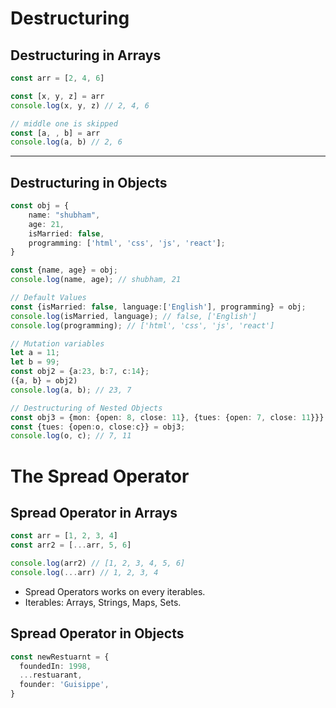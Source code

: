 # Destructuring

## Destructuring in Arrays

```ts
const arr = [2, 4, 6]

const [x, y, z] = arr
console.log(x, y, z) // 2, 4, 6

// middle one is skipped
const [a, , b] = arr
console.log(a, b) // 2, 6
```

---

## Destructuring in Objects

```ts
const obj = {
    name: "shubham",
    age: 21,
    isMarried: false,
    programming: ['html', 'css', 'js', 'react'];
}

const {name, age} = obj;
console.log(name, age); // shubham, 21

// Default Values
const {isMarried: false, language:['English'], programming} = obj;
console.log(isMarried, language); // false, ['English']
console.log(programming); // ['html', 'css', 'js', 'react']

// Mutation variables
let a = 11;
let b = 99;
const obj2 = {a:23, b:7, c:14};
({a, b} = obj2)
console.log(a, b); // 23, 7

// Destructuring of Nested Objects
const obj3 = {mon: {open: 8, close: 11}, {tues: {open: 7, close: 11}}}
const {tues: {open:o, close:c}} = obj3;
console.log(o, c); // 7, 11

```

# The Spread Operator

## Spread Operator in Arrays

```ts
const arr = [1, 2, 3, 4]
const arr2 = [...arr, 5, 6]

console.log(arr2) // [1, 2, 3, 4, 5, 6]
console.log(...arr) // 1, 2, 3, 4
```

- Spread Operators works on every iterables.
- Iterables: Arrays, Strings, Maps, Sets.

## Spread Operator in Objects

```ts
const newRestuarnt = {
  foundedIn: 1998,
  ...restuarant,
  founder: 'Guisippe',
}
```
